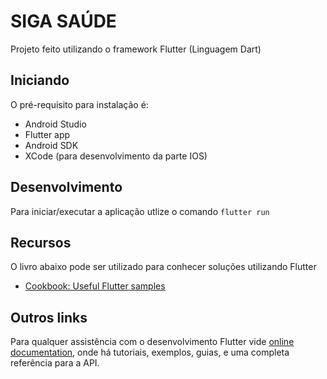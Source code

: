 # SIGA SAÚDE

Projeto feito utilizando o framework Flutter (Linguagem Dart)

## Iniciando

O pré-requisito para instalação é:

- Android Studio
- Flutter app
- Android SDK
- XCode (para desenvolvimento da parte IOS)


## Desenvolvimento

Para iniciar/executar a aplicação utlize o comando `flutter run`

## Recursos

O livro abaixo pode ser utilizado para conhecer soluções utilizando Flutter

- [Cookbook: Useful Flutter samples](https://docs.flutter.dev/cookbook)

## Outros links

Para qualquer assistência com o desenvolvimento Flutter vide
[online documentation](https://docs.flutter.dev/), onde há tutoriais,
exemplos, guias, e uma completa referência para a API.